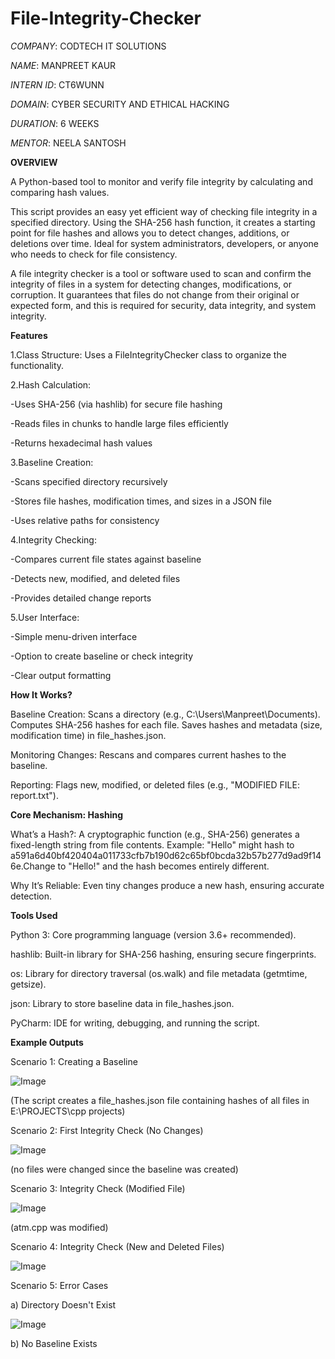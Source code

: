 # File-Integrity-Checker

*COMPANY*: CODTECH IT SOLUTIONS

*NAME*: MANPREET KAUR

*INTERN ID*: CT6WUNN

*DOMAIN*: CYBER SECURITY AND ETHICAL HACKING

*DURATION*: 6 WEEKS

*MENTOR*: NEELA SANTOSH

**OVERVIEW**

A Python-based tool to monitor and verify file integrity by calculating and comparing hash values.

This script provides an easy yet efficient way of checking file integrity in a specified directory. Using the SHA-256 hash function, it creates a starting point for file hashes and allows you to detect changes, additions, or deletions over time. Ideal for system administrators, developers, or anyone who needs to check for file consistency.

A file integrity checker is a tool or software used to scan and confirm the integrity of files in a system for detecting changes, modifications, or corruption. It guarantees that files do not change from their original or expected form, and this is required for security, data integrity, and system integrity.

**Features**

1.Class Structure: Uses a FileIntegrityChecker class to organize the functionality.

2.Hash Calculation:

-Uses SHA-256 (via hashlib) for secure file hashing

-Reads files in chunks to handle large files efficiently

-Returns hexadecimal hash values

3.Baseline Creation:

-Scans specified directory recursively

-Stores file hashes, modification times, and sizes in a JSON file

-Uses relative paths for consistency

4.Integrity Checking:

-Compares current file states against baseline

-Detects new, modified, and deleted files

-Provides detailed change reports

5.User Interface:

-Simple menu-driven interface

-Option to create baseline or check integrity

-Clear output formatting

**How It Works?**

Baseline Creation: Scans a directory (e.g., C:\Users\Manpreet\Documents). Computes SHA-256 hashes for each file. Saves hashes and metadata (size, modification time) in file_hashes.json.

Monitoring Changes: Rescans and compares current hashes to the baseline.

Reporting: Flags new, modified, or deleted files (e.g., "MODIFIED FILE: report.txt").

**Core Mechanism: Hashing**

What’s a Hash?: A cryptographic function (e.g., SHA-256) generates a fixed-length string from file contents.
Example: "Hello" might hash to a591a6d40bf420404a011733cfb7b190d62c65bf0bcda32b57b277d9ad9f146e.Change to "Hello!" and the hash becomes entirely different.

Why It’s Reliable: Even tiny changes produce a new hash, ensuring accurate detection.

**Tools Used**

Python 3: Core programming language (version 3.6+ recommended).

hashlib: Built-in library for SHA-256 hashing, ensuring secure fingerprints.

os: Library for directory traversal (os.walk) and file metadata (getmtime, getsize).

json: Library to store baseline data in file_hashes.json.

PyCharm: IDE for writing, debugging, and running the script.

**Example Outputs**

Scenario 1: Creating a Baseline

![Image](https://github.com/user-attachments/assets/698f9de2-c99b-49e1-b6ad-8d40080513e4)

(The script creates a file_hashes.json file containing hashes of all files in E:\PROJECTS\cpp projects)

Scenario 2: First Integrity Check (No Changes)

![Image](https://github.com/user-attachments/assets/8d64bcfd-f327-47cb-a2ed-782c35a845b5)

(no files were changed since the baseline was created)

Scenario 3: Integrity Check (Modified File)

![Image](https://github.com/user-attachments/assets/76ed606f-fcd3-446c-869d-4609f96edd8d)

(atm.cpp was modified)

Scenario 4: Integrity Check (New and Deleted Files)

![Image](https://github.com/user-attachments/assets/0923215e-c6fa-494d-8f88-b0a76dddf0f3)

Scenario 5: Error Cases

a) Directory Doesn't Exist

![Image](https://github.com/user-attachments/assets/76ed606f-fcd3-446c-869d-4609f96edd8d)

b) No Baseline Exists

